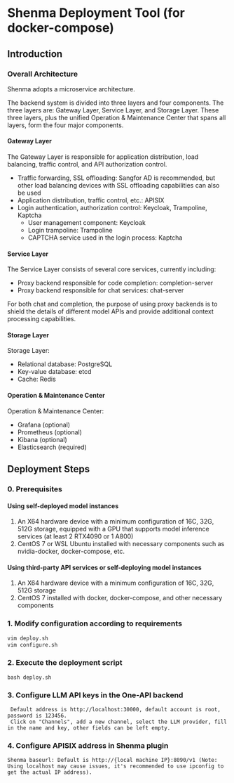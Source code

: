 # Shenma Deployment Tool (for docker-compose)

## Introduction

### Overall Architecture

Shenma adopts a microservice architecture.

The backend system is divided into three layers and four components. The three layers are: Gateway Layer, Service Layer, and Storage Layer. These three layers, plus the unified Operation & Maintenance Center that spans all layers, form the four major components.

#### Gateway Layer

The Gateway Layer is responsible for application distribution, load balancing, traffic control, and API authorization control.

- Traffic forwarding, SSL offloading: Sangfor AD is recommended, but other load balancing devices with SSL offloading capabilities can also be used
- Application distribution, traffic control, etc.: APISIX
- Login authentication, authorization control: Keycloak, Trampoline, Kaptcha
  - User management component: Keycloak
  - Login trampoline: Trampoline
  - CAPTCHA service used in the login process: Kaptcha

#### Service Layer

The Service Layer consists of several core services, currently including:

- Proxy backend responsible for code completion: completion-server
- Proxy backend responsible for chat services: chat-server

For both chat and completion, the purpose of using proxy backends is to shield the details of different model APIs and provide additional context processing capabilities.

#### Storage Layer

Storage Layer:

- Relational database: PostgreSQL
- Key-value database: etcd
- Cache: Redis

#### Operation & Maintenance Center

Operation & Maintenance Center:

- Grafana (optional)
- Prometheus (optional)
- Kibana (optional)
- Elasticsearch (required)

## Deployment Steps

### 0. Prerequisites

#### Using self-deployed model instances

1. An X64 hardware device with a minimum configuration of 16C, 32G, 512G storage, equipped with a GPU that supports model inference services (at least 2 RTX4090 or 1 A800)
2. CentOS 7 or WSL Ubuntu installed with necessary components such as nvidia-docker, docker-compose, etc.

#### Using third-party API services or self-deploying model instances

1. An X64 hardware device with a minimum configuration of 16C, 32G, 512G storage
2. CentOS 7 installed with docker, docker-compose, and other necessary components

### 1. Modify configuration according to requirements

```sh
vim deploy.sh
vim configure.sh
```

### 2. Execute the deployment script
```shell
bash deploy.sh
```

### 3. Configure LLM API keys in the One-API backend
     Default address is http://localhost:30000, default account is root, password is 123456.
     Click on "Channels", add a new channel, select the LLM provider, fill in the name and key, other fields can be left empty.

### 4. Configure APISIX address in Shenma plugin
    Shenma baseurl: Default is http://{local machine IP}:8090/v1 (Note: Using localhost may cause issues, it's recommended to use ipconfig to get the actual IP address).

